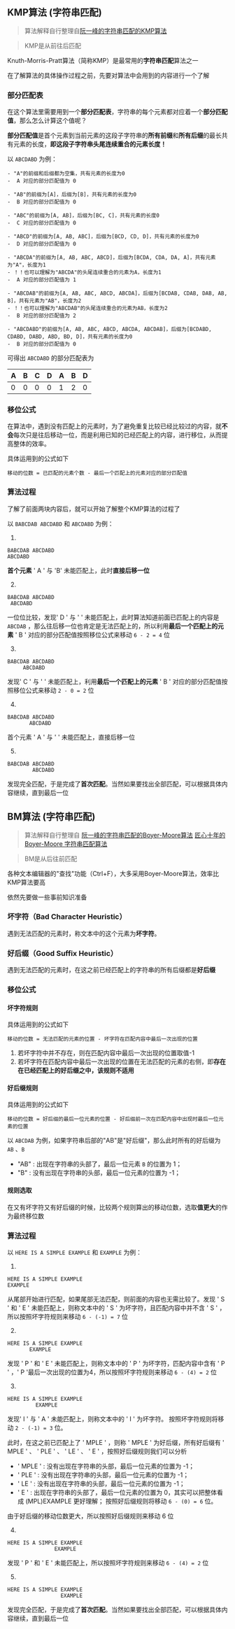 ## KMP算法 (字符串匹配)

> 算法解释自行整理自[阮一峰的字符串匹配的KMP算法](http://www.ruanyifeng.com/blog/2013/05/Knuth%E2%80%93Morris%E2%80%93Pratt_algorithm.html)

> KMP是从前往后匹配

Knuth-Morris-Pratt算法（简称KMP）是最常用的**字符串匹配**算法之一

在了解算法的具体操作过程之前，先要对算法中会用到的内容进行一个了解

### 部分匹配表

在这个算法里需要用到一个**部分匹配表**，字符串的每个元素都对应着一个**部分匹配值**，那么怎么计算这个值呢？

**部分匹配值**是首个元素到当前元素的这段子字符串的**所有前缀**和**所有后缀**的最长共有元素的长度，**即这段子字符串头尾连续重合的元素长度！**

以 `ABCDABD` 为例：

```
- "A"的前缀和后缀都为空集，共有元素的长度为0
-  A 对应的部分匹配值为 0

- "AB"的前缀为[A]，后缀为[B]，共有元素的长度为0
-  B 对应的部分匹配值为 0

- "ABC"的前缀为[A, AB]，后缀为[BC, C]，共有元素的长度0
-  C 对应的部分匹配值为 0

- "ABCD"的前缀为[A, AB, ABC]，后缀为[BCD, CD, D]，共有元素的长度为0
-  D 对应的部分匹配值为 0

- "ABCDA"的前缀为[A, AB, ABC, ABCD]，后缀为[BCDA, CDA, DA, A]，共有元素为"A"，长度为1
- ！！也可以理解为"ABCDA"的头尾连续重合的元素为A，长度为1
-  A 对应的部分匹配值为 1

- "ABCDAB"的前缀为[A, AB, ABC, ABCD, ABCDA]，后缀为[BCDAB, CDAB, DAB, AB, B]，共有元素为"AB"，长度为2
- ！！也可以理解为"ABCDAB"的头尾连续重合的元素为AB，长度为2
-  B 对应的部分匹配值为 2

- "ABCDABD"的前缀为[A, AB, ABC, ABCD, ABCDA, ABCDAB]，后缀为[BCDABD, CDABD, DABD, ABD, BD, D]，共有元素的长度为0
-  B 对应的部分匹配值为 0
```

可得出 `ABCDABD` 的部分匹配表为

|   A   |   B   |   C   |   D   |   A   |   B   |   D   |
| ----- | ----- | ----- | ----- | ----- | ----- | ----- |
|   0   |   0   |   0   |   0   |   1   |   2   |   0   |

### 移位公式

在算法中，遇到没有匹配上的元素时，为了避免重复比较已经比较过的内容，就**不会**每次只是往后移动一位，而是利用已知的已经匹配上的内容，进行移位，从而提高整体的效率。

具体运用到的公式如下

```
移动的位数 = 已匹配的元素个数 - 最后一个匹配上的元素对应的部分匹配值
```

### 算法过程

了解了前面两块内容后，就可以开始了解整个KMP算法的过程了

以 `BABCDAB ABCDABD` 和 `ABCDABD` 为例：

1. 
```
BABCDAB ABCDABD
ABCDABD
```
**首个元素** ' A ' 与 'B' 未能匹配上，此时**直接后移一位**

2. 
```
BABCDAB ABCDABD
 ABCDABD
```
一位位比较，发现' D ' 与 '  ' 未能匹配上，此时算法知道前面已匹配上的内容是 `ABCDAB` ，那么往后移一位也肯定是无法匹配上的，所以利用**最后一个匹配上的元素**  ' B ' 对应的部分匹配值按照移位公式来移动 `6 - 2 = 4` 位

3. 
```
BABCDAB ABCDABD
     ABCDABD
```
发现' C ' 与 '  ' 未能匹配上，利用**最后一个匹配上的元素**  ' B ' 对应的部分匹配值按照移位公式来移动 `2 - 0 = 2` 位

4. 
```
BABCDAB ABCDABD
       ABCDABD
```
首个元素 ' A ' 与 '  ' 未能匹配上，直接后移一位

5. 
```
BABCDAB ABCDABD
        ABCDABD
```
发现完全匹配，于是完成了**首次匹配**。当然如果要找出全部匹配，可以根据具体内容继续，直到最后一位




## BM算法 (字符串匹配)

> 算法解释自行整理自
> [阮一峰的字符串匹配的Boyer-Moore算法](http://www.ruanyifeng.com/blog/2013/05/boyer-moore_string_search_algorithm.html)
> [匠心十年的Boyer-Moore 字符串匹配算法](https://www.cnblogs.com/gaochundong/p/boyer_moore_string_matching_algorithm.html)

> BM是从后往前匹配

各种文本编辑器的"查找"功能（Ctrl+F），大多采用Boyer-Moore算法，效率比KMP算法要高

依然先要做一些事前知识准备

### 坏字符（Bad Character Heuristic）

遇到无法匹配的元素时，称文本中的这个元素为**坏字符**。

### 好后缀（Good Suffix Heuristic）

遇到无法匹配的元素时，在这之前已经匹配上的字符串的所有后缀都是**好后缀**

### 移位公式

#### 坏字符规则

具体运用到的公式如下

```
移动的位数 = 无法匹配的元素的位置 - 坏字符在匹配内容中最后一次出现的位置
```

1. 若坏字符中并不存在，则在匹配内容中最后一次出现的位置取值-1
2. 若坏字符在匹配内容中最后一次出现的位置在无法匹配的元素的右侧，即**存在在已经匹配上的好后缀之中，该规则不适用**

#### 好后缀规则

具体运用到的公式如下

```
移动的位数 = 好后缀的最后一位元素的位置 - 好后缀前一次在匹配内容中出现时最后一位元素的位置
```

以 `ABCDAB` 为例，如果字符串后部的"AB"是"好后缀"，那么此时所有的好后缀为 `AB` 、`B`
- "AB" : 出现在字符串的头部了，最后一位元素 `B` 的位置为 1；
- "B" : 没有出现在字符串的头部，最后一位元素的位置为 -1；

#### 规则选取

在又有坏字符又有好后缀的时候，比较两个规则算出的移动位数，选取**值更大**的作为最终移位数



### 算法过程

以 `HERE IS A SIMPLE EXAMPLE` 和 `EXAMPLE` 为例：

1. 
```
HERE IS A SIMPLE EXAMPLE
EXAMPLE
```
从尾部开始进行匹配，如果尾部无法匹配，则前面的内容也无需比较了。发现 ' S ' 和 ' E ' 未能匹配上，则称文本中的 ' S ' 为坏字符，且匹配内容中并不含 ' S ' ，所以按照坏字符规则来移动 `6 - (-1) = 7` 位

2. 
```
HERE IS A SIMPLE EXAMPLE
       EXAMPLE
```
发现 ' P ' 和 ' E ' 未能匹配上，则称文本中的 ' P ' 为坏字符，匹配内容中含有 ' P ' ，' P '最后一次出现的位置为4，所以按照坏字符规则来移动 `6 - (4) = 2` 位

3. 
```
HERE IS A SIMPLE EXAMPLE
         EXAMPLE
```
发现' I ' 与 ' A ' 未能匹配上，则称文本中的 ' I ' 为坏字符。
按照坏字符规则将移动 `2 - (-1) = 3` 位。

此时，在这之前已匹配上了 ' MPLE ' ，则称 ' MPLE ' 为好后缀，所有好后缀有  ' MPLE ' 、 ' PLE ' 、 ' LE ' 、 ' E ' ，按照好后缀规则我们可以分析
-  ' MPLE ' : 没有出现在字符串的头部，最后一位元素的位置为 -1；
-  ' PLE ' : 没有出现在字符串的头部，最后一位元素的位置为 -1；
-  ' LE ' : 没有出现在字符串的头部，最后一位元素的位置为 -1；
-  ' E ' : 出现在字符串的头部了，最后一位元素的位置为 0，其实可以把整体看成 (MPL)EXAMPLE 更好理解；
按照好后缀规则将移动 `6 - (0) = 6` 位。

由于好后缀的移动位数更大，所以按照好后缀规则来移动 6 位

4. 
```
HERE IS A SIMPLE EXAMPLE
               EXAMPLE
```
发现 ' P ' 和 ' E ' 未能匹配上，所以按照坏字符规则来移动 `6 - (4) = 2` 位

5. 
```
HERE IS A SIMPLE EXAMPLE
                 EXAMPLE
```
发现完全匹配，于是完成了**首次匹配**。当然如果要找出全部匹配，可以根据具体内容继续，直到最后一位